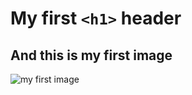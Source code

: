 # My first `<h1>` header

## And this is my first image

![my first image](https://1.bp.blogspot.com/-CEadG89PuwA/WFN3pslQpHI/AAAAAAAACm4/uysJlYhknwQVP83FiXhsm2embvkvw0IbACLcB/s1600/escudo-de-river6.jpg)
